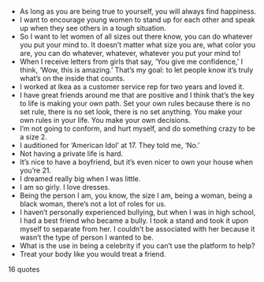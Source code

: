  - As long as you are being true to yourself, you will always find happiness.
 - I want to encourage young women to stand up for each other and speak up when they see others in a tough situation.
 - So I want to let women of all sizes out there know, you can do whatever you put your mind to. It doesn’t matter what size you are, what color you are, you can do whatever, whatever, whatever you put your mind to!
 - When I receive letters from girls that say, ‘You give me confidence,’ I think, ‘Wow, this is amazing.’ That’s my goal: to let people know it’s truly what’s on the inside that counts.
 - I worked at Ikea as a customer service rep for two years and loved it.
 - I have great friends around me that are positive and I think that’s the key to life is making your own path. Set your own rules because there is no set rule, there is no set look, there is no set anything. You make your own rules in your life. You make your own decisions.
 - I’m not going to conform, and hurt myself, and do something crazy to be a size 2.
 - I auditioned for ‘American Idol’ at 17. They told me, ‘No.’
 - Not having a private life is hard.
 - It’s nice to have a boyfriend, but it’s even nicer to own your house when you’re 21.
 - I dreamed really big when I was little.
 - I am so girly. I love dresses.
 - Being the person I am, you know, the size I am, being a woman, being a black woman, there’s not a lot of roles for us.
 - I haven’t personally experienced bullying, but when I was in high school, I had a best friend who became a bully. I took a stand and took it upon myself to separate from her. I couldn’t be associated with her because it wasn’t the type of person I wanted to be.
 - What is the use in being a celebrity if you can’t use the platform to help?
 - Treat your body like you would treat a friend.

16 quotes